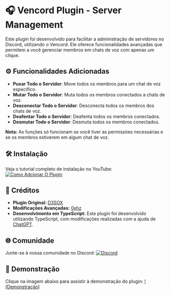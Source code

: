 # 🎧 Vencord Plugin - Server Management

Este plugin foi desenvolvido para facilitar a administração de servidores no Discord, utilizando o Vencord. Ele oferece funcionalidades avançadas que permitem a você gerenciar membros em chats de voz com apenas um clique.

## ⚙️ Funcionalidades Adicionadas
- **Puxar Todo o Servidor**: Move todos os membros para um chat de voz específico.
- **Mutar Todo o Servidor**: Muta todos os membros conectados a chats de voz.
- **Desconectar Todo o Servidor**: Desconecta todos os membros dos chats de voz.
- **Deafentar Todo o Servidor**: Deafenta todos os membros conectados.
- **Desmutar Todo o Servidor**: Desmuta todos os membros conectados.

**Nota:** As funções só funcionam se você tiver as permissões necessárias e se os membros estiverem em algum chat de voz.

## 🛠️ Instalação

Veja o tutorial completo de instalação no YouTube:
[![Como Adcionar O Plugin](https://img.shields.io/badge/YouTube-Video-red?style=for-the-badge&logo=youtube)]([https://www.youtube.com/link-do-tutorial](https://www.youtube.com/watch?v=3anTy0EdvsE))

## 📜 Créditos
- **Plugin Original:** [D3SOX](https://github.com/D3SOX)
- **Modificações Avançadas:** [0xhz](https://github.com/0xhz)
- **Desenvolvimento em TypeScript:** Este plugin foi desenvolvido utilizando TypeScript, com modificações realizadas com a ajuda de [ChatGPT](https://chatgpt.com/).

## 🌐 Comunidade

Junte-se à nossa comunidade no Discord:
[![Discord](https://img.shields.io/badge/Discord-Community-blue?style=for-the-badge&logo=discord)](https://gg.gg/hardzy)

## 🎥 Demonstração

Clique na imagem abaixo para assistir à demonstração do plugin:
[![Demonstração]](https://qu.ax/rHFQ.mp4)
